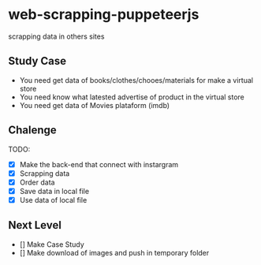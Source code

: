 # web-scrapping-puppeteerjs

scrapping data in others sites

## Study Case

- You need get data of books/clothes/chooes/materials for make a virtual store
- You need know what latested advertise of product in the virtual store
- You need get data of Movies plataform (imdb)

## Chalenge

TODO:

- [x] Make the back-end that connect with instargram
- [x] Scrapping data
- [x] Order data
- [x] Save data in local file
- [x] Use data of local file

## Next Level

- [] Make Case Study
- [] Make download of images and push in temporary folder
